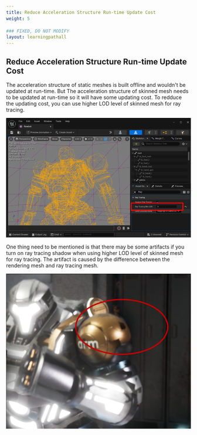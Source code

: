 ```yaml
---
title: Reduce Acceleration Structure Run-time Update Cost
weight: 5

### FIXED, DO NOT MODIFY
layout: learningpathall
---
```


## Reduce Acceleration Structure Run-time Update Cost
The acceleration structure of static meshes is built offline and wouldn't be updated at run-time. But The acceleration structure of skinned mesh needs to be updated at run-time so it will have some updating cost. To redduce the updating cost, you can use higher LOD level of skinned mesh for ray tracing.

![](images/skin-lod.png)

One thing need to be mentioned is that there may be some artifacts if you turn on ray tracing shadow when using higher LOD level of skinned mesh for ray tracing. The artifact is caused by the difference between the rendering mesh and ray tracing mesh.

![](images/skin-lod-error.png)

